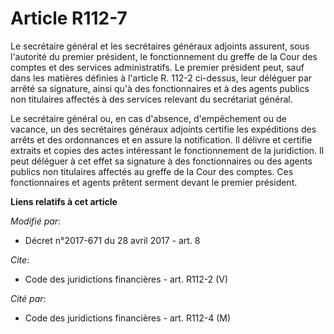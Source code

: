 # Article R112-7

Le secrétaire général et les secrétaires généraux adjoints assurent, sous l'autorité du premier président, le fonctionnement
du greffe de la Cour des comptes et des services administratifs. Le premier président peut, sauf dans les matières définies à
l'article R. 112-2 ci-dessus, leur déléguer par arrêté sa signature, ainsi qu'à des fonctionnaires et à des agents publics
non titulaires affectés à des services relevant du secrétariat général. 

Le secrétaire général ou, en cas d'absence, d'empêchement ou de vacance, un des secrétaires généraux adjoints certifie les
expéditions des arrêts et des ordonnances et en assure la notification. Il délivre et certifie extraits et copies des actes
intéressant le fonctionnement de la juridiction. Il peut déléguer à cet effet sa signature à des fonctionnaires ou des agents
publics non titulaires affectés au greffe de la Cour des comptes. Ces fonctionnaires et agents prêtent serment devant le
premier président.

**Liens relatifs à cet article**

_Modifié par_:

  - Décret n°2017-671 du 28 avril 2017 - art. 8

_Cite_:

  - Code des juridictions financières - art. R112-2 (V)

_Cité par_:

  - Code des juridictions financières - art. R112-4 (M)
